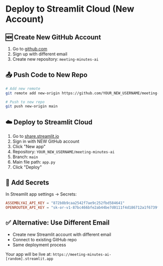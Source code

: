 # Deploy to Streamlit Cloud (New Account)

## 🆕 Create New GitHub Account
1. Go to [github.com](https://github.com)
2. Sign up with different email
3. Create new repository: `meeting-minutes-ai`

## 📤 Push Code to New Repo
```bash
# Add new remote
git remote add new-origin https://github.com/YOUR_NEW_USERNAME/meeting-minutes-ai.git

# Push to new repo
git push new-origin main
```

## ☁️ Deploy to Streamlit Cloud
1. Go to [share.streamlit.io](https://share.streamlit.io)
2. Sign in with NEW GitHub account
3. Click "New app"
4. Repository: `YOUR_NEW_USERNAME/meeting-minutes-ai`
5. Branch: `main`
6. Main file path: `app.py`
7. Click "Deploy"

## 🔑 Add Secrets
In Streamlit app settings → Secrets:
```toml
ASSEMBLYAI_API_KEY = "872b8b9caa2542f7ae9c252fbd584641"
OPENROUTER_API_KEY = "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"
```

## ✅ Alternative: Use Different Email
- Create new Streamlit account with different email
- Connect to existing GitHub repo
- Same deployment process

Your app will be live at: `https://meeting-minutes-ai-[random].streamlit.app`